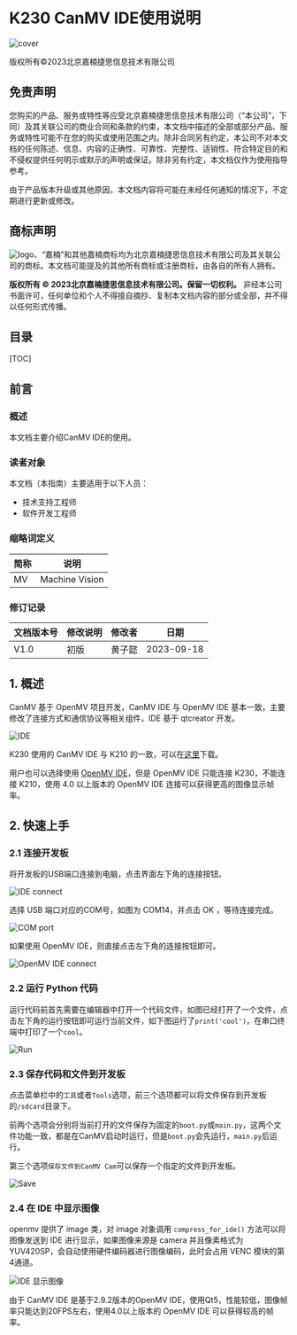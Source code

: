 # K230 CanMV IDE使用说明

![cover](images/canaan-cover.png)

版权所有©2023北京嘉楠捷思信息技术有限公司

<div style="page-break-after:always"></div>

## 免责声明

您购买的产品、服务或特性等应受北京嘉楠捷思信息技术有限公司（“本公司”，下同）及其关联公司的商业合同和条款的约束，本文档中描述的全部或部分产品、服务或特性可能不在您的购买或使用范围之内。除非合同另有约定，本公司不对本文档的任何陈述、信息、内容的正确性、可靠性、完整性、适销性、符合特定目的和不侵权提供任何明示或默示的声明或保证。除非另有约定，本文档仅作为使用指导参考。

由于产品版本升级或其他原因，本文档内容将可能在未经任何通知的情况下，不定期进行更新或修改。

## 商标声明

![logo](images/logo.png)、“嘉楠”和其他嘉楠商标均为北京嘉楠捷思信息技术有限公司及其关联公司的商标。本文档可能提及的其他所有商标或注册商标，由各自的所有人拥有。

**版权所有 © 2023北京嘉楠捷思信息技术有限公司。保留一切权利。**
非经本公司书面许可，任何单位和个人不得擅自摘抄、复制本文档内容的部分或全部，并不得以任何形式传播。

<div style="page-break-after:always"></div>

## 目录

[TOC]

## 前言

### 概述

本文档主要介绍CanMV IDE的使用。

### 读者对象

本文档（本指南）主要适用于以下人员：

- 技术支持工程师
- 软件开发工程师

### 缩略词定义

| 简称 | 说明 |
| ---- | ---- |
| MV  | Machine Vision   |

### 修订记录

| 文档版本号 | 修改说明 | 修改者     | 日期       |
| ---------- | -------- | ---------- | ---------- |
| V1.0       | 初版     | 黄子懿      | 2023-09-18 |

## 1. 概述

CanMV 基于 OpenMV 项目开发，CanMV IDE 与 OpenMV IDE 基本一致，主要修改了连接方式和通信协议等相关组件，IDE 基于 qtcreator 开发。

![IDE](images/ide.png)

K230 使用的 CanMV IDE 与 K210 的一致，可以在[这里](https://github.com/kendryte/canmv_ide/releases)下载。

用户也可以选择使用 [OpenMV IDE](https://github.com/openmv/openmv-ide/releases)，但是 OpenMV IDE 只能连接 K230，不能连接 K210，使用 4.0 以上版本的 OpenMV IDE 连接可以获得更高的图像显示帧率。

## 2. 快速上手

### 2.1 连接开发板

将开发板的USB端口连接到电脑，点击界面左下角的连接按钮。

![IDE connect](images/ide-2.png)

选择 USB 端口对应的COM号，如图为 COM14，并点击 OK ，等待连接完成。

![COM port](images/ide-3.png)

如果使用 OpenMV IDE，则直接点击左下角的连接按钮即可。

![OpenMV IDE connect](images/openmv-ide-connect.png)

### 2.2 运行 Python 代码

运行代码前首先需要在编辑器中打开一个代码文件，如图已经打开了一个文件，点击左下角的运行按钮即可运行当前文件，如下图运行了`print('cool')`，在串口终端中打印了一个`cool`。

![Run](images/ide-4.png)

### 2.3 保存代码和文件到开发板

点击菜单栏中的`工具`或者`Tools`选项，前三个选项都可以将文件保存到开发板的`/sdcard`目录下。

前两个选项会分别将当前打开的文件保存为固定的`boot.py`或`main.py`，这两个文件功能一致，都是在CanMV启动时运行，但是`boot.py`会先运行，`main.py`后运行。

第三个选项`保存文件到CanMV Cam`可以保存一个指定的文件到开发板。

![Save](images/ide-5.png)

### 2.4 在 IDE 中显示图像

openmv 提供了 image 类，对 image 对象调用 `compress_for_ide()` 方法可以将图像发送到 IDE 进行显示，如果图像来源是 camera 并且像素格式为 YUV420SP，会自动使用硬件编码器进行图像编码，此时会占用 VENC 模块的第4通道。

![IDE 显示图像](images/ide_image.png)

由于 CanMV IDE 是基于2.9.2版本的OpenMV IDE，使用Qt5，性能较低，图像帧率只能达到20FPS左右，使用4.0以上版本的 OpenMV IDE 可以获得较高的帧率。

